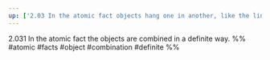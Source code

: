 ```yaml
---
up: ['2.03 In the atomic fact objects hang one in another, like the links of a chain.']
---
```

2.031 In the atomic fact the objects are combined in a definite way.
%%
#atomic #facts #object #combination #definite %%
